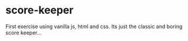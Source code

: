 # score-keeper

First exercise using vanilla js, html and css.
Its just the classic and boring score keeper...
